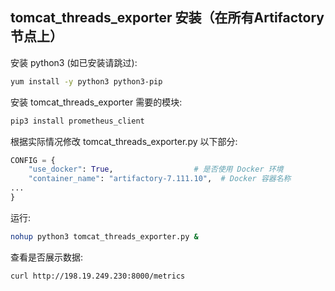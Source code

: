 ## tomcat_threads_exporter 安装（在所有Artifactory节点上）
安装 python3 (如已安装请跳过):
```bash
yum install -y python3 python3-pip
```
安装 tomcat_threads_exporter 需要的模块:
```bash
pip3 install prometheus_client
```
根据实际情况修改 tomcat_threads_exporter.py 以下部分:
```python
CONFIG = {
    "use_docker": True,                  # 是否使用 Docker 环境
    "container_name": "artifactory-7.111.10",  # Docker 容器名称
...
}
```
运行:
```bash
nohup python3 tomcat_threads_exporter.py &
```
查看是否展示数据:
```bash
curl http://198.19.249.230:8000/metrics
```
